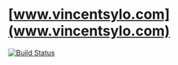 # [www.vincentsylo.com](www.vincentsylo.com)

[![Build Status](https://travis-ci.org/vincentsylo/vincentsylo.api.svg?branch=master)](https://travis-ci.org/vincentsylo/vincentsylo.api)
